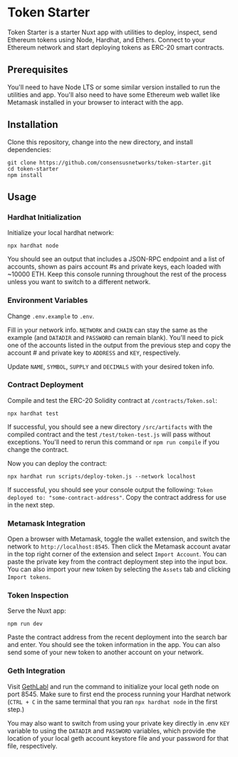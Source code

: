 # Token Starter

Token Starter is a starter Nuxt app with utilities to deploy, inspect, send Ethereum tokens using Node, Hardhat, and Ethers. Connect to your Ethereum network and start deploying tokens as ERC-20 smart contracts.

## Prerequisites

You'll need to have Node LTS or some similar version installed to run the utilities and app. You'll also need to have some Ethereum web wallet like Metamask installed in your browser to interact with the app.

## Installation

Clone this repository, change into the new directory, and install dependencies:

```shell
git clone https://github.com/consensusnetworks/token-starter.git
cd token-starter
npm install
```

## Usage

### Hardhat Initialization

Initialize your local hardhat network:

```shell
npx hardhat node
```

You should see an output that includes a JSON-RPC endpoint and a list of accounts, shown as pairs account #s and private keys, each loaded with ~10000 ETH. Keep this console running throughout the rest of the process unless you want to switch to a different network.

### Environment Variables

Change `.env.example` to `.env`. 

Fill in your network info. `NETWORK` and `CHAIN` can stay the same as the example (and `DATADIR` and `PASSWORD` can remain blank). You'll need to pick one of the accounts listed in the output from the previous step and copy the account # and private key to `ADDRESS` and `KEY`, respectively. 

Update `NAME`, `SYMBOL`, `SUPPLY` and `DECIMALS` with your desired token info. 

### Contract Deployment

Compile and test the ERC-20 Solidity contract at `/contracts/Token.sol`:

```shell
npx hardhat test
```

If successful, you should see a new directory `/src/artifacts` with the compiled contract and the test `/test/token-test.js` will pass without exceptions. You'll need to rerun this command or `npm run compile` if you change the contract.

Now you can deploy the contract:

```
npx hardhat run scripts/deploy-token.js --network localhost
```

If successful, you should see your console output the following: `Token deployed to: "some-contract-address"`. Copy the contract address for use in the next step.

### Metamask Integration

Open a browser with Metamask, toggle the wallet extension, and switch the network to `http://localhost:8545`. Then click the Metamask account avatar in the top right corner of the extension and select `Import Account`. You can paste the private key from the contract deployment step into the input box. You can also import your new token by selecting the `Assets` tab and clicking `Import tokens`. 

### Token Inspection

Serve the Nuxt app:

```shell
npm run dev
```

Paste the contract address from the recent deployment into the search bar and enter. You should see the token information in the app. You can also send some of your new token to another account on your network.

### Geth Integration

Visit [GethLabl](https://github.com/natemiller1/GethLab) and run the command to initialize your local geth node on port 8545. Make sure to first end the process running your Hardhat network (`CTRL + C` in the same terminal that you ran `npx hardhat node` in the first step.) 

You may also want to switch from using your private key directly in .env `KEY` variable to using the `DATADIR` and `PASSWORD` variables, which provide the location of your local geth account keystore file and your password for that file, respectively.

